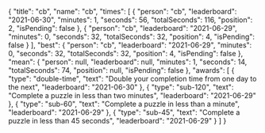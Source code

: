 {
  "title": "cb",
  "name": "cb",
  "times": [
    {
      "person": "cb",
      "leaderboard": "2021-06-30",
      "minutes": 1,
      "seconds": 56,
      "totalSeconds": 116,
      "position": 2,
      "isPending": false
    },
    {
      "person": "cb",
      "leaderboard": "2021-06-29",
      "minutes": 0,
      "seconds": 32,
      "totalSeconds": 32,
      "position": 4,
      "isPending": false
    }
  ],
  "best": {
    "person": "cb",
    "leaderboard": "2021-06-29",
    "minutes": 0,
    "seconds": 32,
    "totalSeconds": 32,
    "position": 4,
    "isPending": false
  },
  "mean": {
    "person": null,
    "leaderboard": null,
    "minutes": 1,
    "seconds": 14,
    "totalSeconds": 74,
    "position": null,
    "isPending": false
  },
  "awards": [
    {
      "type": "double-time",
      "text": "Double your completion time from one day to the next",
      "leaderboard": "2021-06-30"
    },
    {
      "type": "sub-120",
      "text": "Complete a puzzle in less than two minutes",
      "leaderboard": "2021-06-29"
    },
    {
      "type": "sub-60",
      "text": "Complete a puzzle in less than a minute",
      "leaderboard": "2021-06-29"
    },
    {
      "type": "sub-45",
      "text": "Complete a puzzle in less than 45 seconds",
      "leaderboard": "2021-06-29"
    }
  ]
}